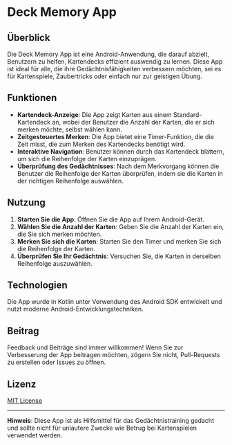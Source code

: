 # Deck Memory App

## Überblick
Die Deck Memory App ist eine Android-Anwendung, die darauf abzielt, Benutzern zu helfen, Kartendecks effizient auswendig zu lernen. Diese App ist ideal für alle, die ihre Gedächtnisfähigkeiten verbessern möchten, sei es für Kartenspiele, Zaubertricks oder einfach nur zur geistigen Übung.

## Funktionen
- **Kartendeck-Anzeige**: Die App zeigt Karten aus einem Standard-Kartendeck an, wobei der Benutzer die Anzahl der Karten, die er sich merken möchte, selbst wählen kann.
- **Zeitgesteuertes Merken**: Die App bietet eine Timer-Funktion, die die Zeit misst, die zum Merken des Kartendecks benötigt wird.
- **Interaktive Navigation**: Benutzer können durch das Kartendeck blättern, um sich die Reihenfolge der Karten einzuprägen.
- **Überprüfung des Gedächtnisses**: Nach dem Merkvorgang können die Benutzer die Reihenfolge der Karten überprüfen, indem sie die Karten in der richtigen Reihenfolge auswählen.

## Nutzung
1. **Starten Sie die App**: Öffnen Sie die App auf Ihrem Android-Gerät.
2. **Wählen Sie die Anzahl der Karten**: Geben Sie die Anzahl der Karten ein, die Sie sich merken möchten.
3. **Merken Sie sich die Karten**: Starten Sie den Timer und merken Sie sich die Reihenfolge der Karten.
4. **Überprüfen Sie Ihr Gedächtnis**: Versuchen Sie, die Karten in derselben Reihenfolge auszuwählen.

## Technologien
Die App wurde in Kotlin unter Verwendung des Android SDK entwickelt und nutzt moderne Android-Entwicklungstechniken.

## Beitrag
Feedback und Beiträge sind immer willkommen! Wenn Sie zur Verbesserung der App beitragen möchten, zögern Sie nicht, Pull-Requests zu erstellen oder Issues zu öffnen.

## Lizenz
[MIT License](LICENSE)

---

**Hinweis**: Diese App ist als Hilfsmittel für das Gedächtnistraining gedacht und sollte nicht für unlautere Zwecke wie Betrug bei Kartenspielen verwendet werden.
